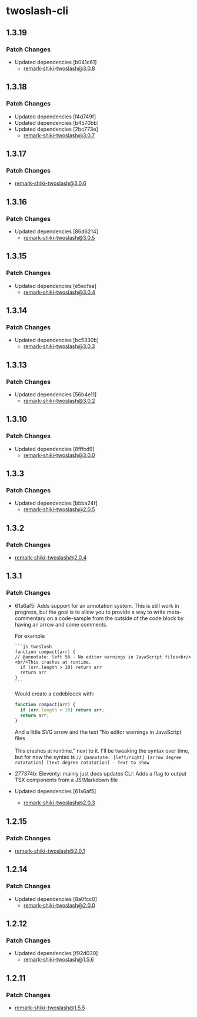 # twoslash-cli

## 1.3.19

### Patch Changes

- Updated dependencies [b041c61]
  - remark-shiki-twoslash@3.0.8

## 1.3.18

### Patch Changes

- Updated dependencies [f4d749f]
- Updated dependencies [b4570bb]
- Updated dependencies [2bc773e]
  - remark-shiki-twoslash@3.0.7

## 1.3.17

### Patch Changes

- remark-shiki-twoslash@3.0.6

## 1.3.16

### Patch Changes

- Updated dependencies [86d6214]
  - remark-shiki-twoslash@3.0.5

## 1.3.15

### Patch Changes

- Updated dependencies [e5ecfea]
  - remark-shiki-twoslash@3.0.4

## 1.3.14

### Patch Changes

- Updated dependencies [bc5330b]
  - remark-shiki-twoslash@3.0.3

## 1.3.13

### Patch Changes

- Updated dependencies [56b4e11]
  - remark-shiki-twoslash@3.0.2

## 1.3.10

### Patch Changes

- Updated dependencies [8fffcd9]
  - remark-shiki-twoslash@3.0.0

## 1.3.3

### Patch Changes

- Updated dependencies [bbba24f]
  - remark-shiki-twoslash@2.0.5

## 1.3.2

### Patch Changes

- remark-shiki-twoslash@2.0.4

## 1.3.1

### Patch Changes

- 61a6af5: Adds support for an annotation system. This is still work in progress, but the goal is to allow you to provide a way to write meta-commentary on a code-sample from the outside of the code block by having an arrow and some comments.

  For example

  ````
  ```js twoslash
  function compact(arr) {
  // @annotate: left 56 - No editor warnings in JavaScript files<br/><br/>This crashes at runtime.
    if (orr.length > 10) return arr
    return arr
  }
  ```
  ````

  Would create a codeblocck with:

  ```js
  function compact(arr) {
    if (orr.length > 10) return arr;
    return arr;
  }
  ```

  And a little SVG arrow and the text "No editor warnings in JavaScript files<br/><br/>This crashes at runtime." next to it.
  I'll be tweaking the syntax over time, but for now the syntax is `// @annotate: [left/right] [arrow degree rotatation] [text degree rotatation] - Text to show`

- 277374b: Eleventy: mainly just docs updates
  CLI: Adds a flag to output TSX components from a JS/Markdown file
- Updated dependencies [61a6af5]
  - remark-shiki-twoslash@2.0.3

## 1.2.15

### Patch Changes

- remark-shiki-twoslash@2.0.1

## 1.2.14

### Patch Changes

- Updated dependencies [8a0fcc0]
  - remark-shiki-twoslash@2.0.0

## 1.2.12

### Patch Changes

- Updated dependencies [f92d030]
  - remark-shiki-twoslash@1.5.6

## 1.2.11

### Patch Changes

- remark-shiki-twoslash@1.5.5
